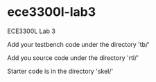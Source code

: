 # ece3300l-lab3

ECE3300L Lab 3

Add your testbench code under the directory 'tb/'

Add you source code under the directory 'rtl/'

Starter code is in the directory 'skel/'
